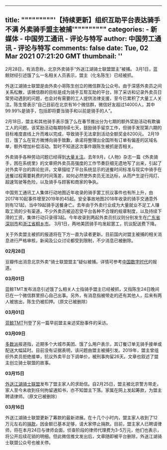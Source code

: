 
---
title: """""""""'【持续更新】组织互助平台表达骑手不满  外卖骑手盟主被捕'"""""""""
categories: 
    - 新媒体
    - 中国劳工通讯 - 评论与特写
author: 中国劳工通讯 - 评论与特写
comments: false
date: Tue, 02 Mar 2021 07:21:20 GMT
thumbnail: ''
---

<div>   
<div class="field-items"><div class="field-item even" property="content:encoded"><p>2月28日，有消息称，北京外卖骑手“外送江湖骑士联盟盟主”被捕。 3月1日，蓝鲸财经引述饿了么一名相关人员表示，盟主（化名陈生）已经被抓。</p>

<p>外送江湖骑士联盟是由外卖小哥陈生创立的微信群及公众号。由于深感外卖员之间关系松散，该微信群的目标是成为骑手互帮互助的平台，除了采访和记录外卖员日常劳动遇到的问题，也会对有需要的工人提供法律支援，至今已累积了大量工人关注。陈生曾表示“自己目前在北京有16个微信群，微信好友超过14000人，其中99.99%是骑手，包括即将要当骑手和以前是骑手的人”。</p>

<p>2月18日，盟主和其他骑手表示饿了么在春节推出分为七期的额外奖励活动有欺骗工人的问题。该奖励活动每期持续七天，鼓励骑手留京工作，但骑手发现第六期的目标难度直线上升而难以完成，导致骑手无法拿到活动全额奖金8200元。 2月19日，饿了么在官方微博向骑手致歉，承诺将整理出全国所有订单有偏差的区域名单，额外增加补偿活动。暂时不知道这次事件跟陈生被抓是否相关。</p>

<p>外卖骑手各种劳动问题已经得到<a href="https://clb.org.hk/zh-hans/content/%E5%A4%96%E5%8D%96%E5%B9%B3%E5%8F%B0%E8%B0%83%E6%95%B4%E9%85%8D%E9%80%81%E6%97%B6%E9%97%B4%E6%9C%89%E5%90%8D%E6%97%A0%E5%AE%9E%E3%80%80%E9%AA%91%E6%89%8B%EF%BC%9A%E9%9C%80%E8%A6%81%E5%B7%A5%E4%BC%9A%E7%BB%84%E7%BB%87">大量关注</a>。去年9月，《人物》杂志一篇《外卖骑手，困在系统里》的文章把外卖员高强度的工作节奏巨细无遗地写了出来，引起了对外卖平台的舆论批评。文章描绘了平台系统显示的送餐时间标准与现实中骑手在送餐过程需要耗费的时间落差，如何必然使外卖员无法达标，从而产生逆行闯灯、超速驾驶等危险，以及骑手与顾客和商家的争执。</p>

<p>中国劳工通讯工人集体行动地图近年收录的骑手罢工抗议事件也有所上升，由2017年10起事件增至2019年的45起。安全事故地图2018年收录的骑手交通意外则有121起，当中19起骑手送餐身亡。去年由于外卖行业成为大量就业不足工人赚取工资的少有渠道，不少外卖员被迫忍受平台各种不合理的规章制度，以及持续下滑的工资，集体行动只录得3起。今年收录到两起外卖员抗议则分别发生在<a href="https://maps.clb.org.hk/?i18n_language=zh_CN&map=1&startDate=2021-03&endDate=2021-03&eventId=2021030213351317280">广东省深圳市</a>和<a href="https://maps.clb.org.hk/?i18n_language=zh_CN&map=1&startDate=2021-03&endDate=2021-03&eventId=2021030213432036342">浙江省桐乡市</a>。 3月1日，两地美团骑手均发起罢工，抗议配送费下降。</p>

<p>关于外卖盟主被抓的报道将在下方一直为读者更新。目前国内对盟主被捕的相关消息进行严格审核，新闻及公众讨论都受到限制，不少消息已被删除。</p>

<p><strong>02月28日 </strong></p>

<p>豆瓣传出消息北京外卖“骑士联盟盟主”疑似被捕。详情可参考<a href="https://chinadigitaltimes.net/chinese/663132.html">中国数字时代</a>的报道。</p>

<p><strong>03月01日</strong></p>

<p>蓝鲸TMT发布消息引述饿了么相关人士指骑手盟主已经被抓，又指陈生24日晚间已在一个微信群里担心自己出事。另外，有消息指被带走的还有其他人，后来有两人被放出，陈生仍被扣押。（原文已被删除）</p>

<p><strong>03月01日</strong></p>

<p><a href="https://finance.sina.com.cn/tech/2021-03-01/doc-ikftssap9345581.shtml">蓝鲸TMT</a>刊登了另一篇早前盟主亲述奖励事件的采访。</p>

<p><strong>03月09日</strong></p>

<p><a href="https://mp.weixin.qq.com/s/8Hw-mohDv2-cOjhgyonTBQ">多数派</a>报道指，近期多个大城市美团、饿了么用户表示，其订餐订单无骑手接单或配送大幅延时。目前没有证据表明，该问题由盟主被捕引发。2019年，盟主曾组织外卖员拒绝接单，抗议外卖平台下调单价，被刑事拘留26天。文章也叙述了盟主创立骑士联盟的故事。</p>

<p><strong>03月15日</strong></p>

<p><a href="https://mp.weixin.qq.com/s?__biz=MzU1MjE4ODc0Mg==&mid=2247484031&idx=1&sn=34a0f206d0b35f5d8e77560ed9af3b9e&chksm=fb84ac56ccf325400d7e5ff5d7f55381a6a05e51d5ebf58b1991e43f6c2b8d0766012df62a9d&mpshare=1&srcid">外送江湖骑士联盟</a>发布了盟主家人的求助信。自2月25日，盟主被北京警方带走，家人至今未收到任何拘留通知书，亦不知盟主下落。家属在网上发起筹款，为盟主聘请律师。（原文已被删除）</p>

<p><strong>03月16日 </strong></p>

<p>外送江湖骑士联盟更新了筹款的最新进展。在十几个小时内，盟主家人收到了12万元左右的<a href="https://www.reddit.com/r/China_irl/comments/m65jbw/%E7%9B%9F%E4%B8%BB%E6%8D%90%E6%AC%BE%E5%B7%B2%E7%BB%8F%E8%B6%B3%E5%A4%9F_httpstmegonghaobao64/">捐款</a>，因金额已基本足够，请大家停止捐款。目前，盟主家人已聘请律师，将在本月24日与律师会面，侦查阶段的律师代理费为3-5万元，他们也表示，将公开后续花销的明细。但此微信推文发出后，文章随即被平台删除，外送江湖骑士联盟公众号也被关停。</p>
</div></div>  
</div>
            